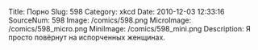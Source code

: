 Title: Порно 
Slug: 598 
Category: xkcd 
Date: 2010-12-03 12:33:16 
SourceNum: 598 
Image: /comics/598.png 
MicroImage: /comics/598_micro.png 
MiniImage: /comics/598_mini.png 
Description: Я просто повёрнут на испорченных женщинах. 

